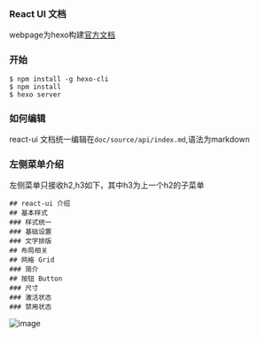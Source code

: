 ### React UI 文档

webpage为hexo构建[官方文档](https://hexo.io/)

### 开始
```
$ npm install -g hexo-cli
$ npm install
$ hexo server
```

### 如何编辑
react-ui 文档统一编辑在`doc/source/api/index.md`,语法为markdown

### 左侧菜单介绍
左侧菜单只接收h2,h3如下，其中h3为上一个h2的子菜单
```
## react-ui 介绍
## 基本样式
### 样式统一
### 基础设置
### 文字排版
## 布局相关
## 网格 Grid
### 简介
## 按钮 Button
### 尺寸
### 激活状态
### 禁用状态
```
![image](https://cloud.githubusercontent.com/assets/9276376/17209112/02911be4-54ee-11e6-9412-e9d92be2feda.png)
